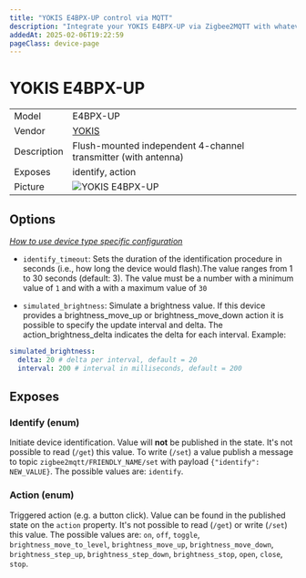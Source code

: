 ```yaml
---
title: "YOKIS E4BPX-UP control via MQTT"
description: "Integrate your YOKIS E4BPX-UP via Zigbee2MQTT with whatever smart home infrastructure you are using without the vendor's bridge or gateway."
addedAt: 2025-02-06T19:22:59
pageClass: device-page
---
```


<!-- !!!! -->
<!-- ATTENTION: This file is auto-generated through docgen! -->
<!-- You can only edit the "Notes"-Section between the two comment lines "Notes BEGIN" and "Notes END". -->
<!-- Do not use h1 or h2 heading within "## Notes"-Section. -->
<!-- !!!! -->

# YOKIS E4BPX-UP

|     |     |
|-----|-----|
| Model | E4BPX-UP  |
| Vendor  | [YOKIS](/supported-devices/#v=YOKIS)  |
| Description | Flush-mounted independent 4-channel transmitter (with antenna) |
| Exposes | identify, action |
| Picture | ![YOKIS E4BPX-UP](https://www.zigbee2mqtt.io/images/devices/E4BPX-UP.png) |


<!-- Notes BEGIN: You can edit here. Add "## Notes" headline if not already present. -->


<!-- Notes END: Do not edit below this line -->



## Options
*[How to use device type specific configuration](../guide/configuration/devices-groups.md#specific-device-options)*

* `identify_timeout`: Sets the duration of the identification procedure in seconds (i.e., how long the device would flash).The value ranges from 1 to 30 seconds (default: 3). The value must be a number with a minimum value of `1` and with a with a maximum value of `30`

* `simulated_brightness`: Simulate a brightness value. If this device provides a brightness_move_up or brightness_move_down action it is possible to specify the update interval and delta. The action_brightness_delta indicates the delta for each interval. Example:
```yaml
simulated_brightness:
  delta: 20 # delta per interval, default = 20
  interval: 200 # interval in milliseconds, default = 200
```


## Exposes

### Identify (enum)
Initiate device identification.
Value will **not** be published in the state.
It's not possible to read (`/get`) this value.
To write (`/set`) a value publish a message to topic `zigbee2mqtt/FRIENDLY_NAME/set` with payload `{"identify": NEW_VALUE}`.
The possible values are: `identify`.

### Action (enum)
Triggered action (e.g. a button click).
Value can be found in the published state on the `action` property.
It's not possible to read (`/get`) or write (`/set`) this value.
The possible values are: `on`, `off`, `toggle`, `brightness_move_to_level`, `brightness_move_up`, `brightness_move_down`, `brightness_step_up`, `brightness_step_down`, `brightness_stop`, `open`, `close`, `stop`.

